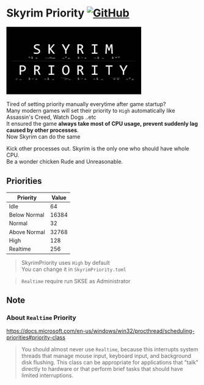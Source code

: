 # Skyrim Priority [![GitHub](https://img.shields.io/github/license/BThree496/SkyrimPriority-Mod?style=flat-square&logo=github)](https://github.com/BThree496/SkyrimPriority-Mod/blob/main/LICENSE)
<img src="./SkyrimPriority.png" alt="logo" width="70%" height="70%"/>

Tired of setting priority manually everytime after game startup?   
Many modern games will set their priority to `High` automatically like Assassin's Creed, Watch Dogs ..etc  
It ensured the game **always take most of CPU usage, prevent suddenly lag caused by other processes**.  
Now Skyrim can do the same  

Kick other processes out. Skyrim is the only one who should have whole CPU.  
Be a wonder chicken Rude and Unreasonable.

## Priorities
|     Priority | Value | 
|------------- |------ |
| Idle         | 64    |
| Below Normal | 16384 |
| Normal       | 32    |
| Above Normal | 32768 |
| High         | 128   |
| Realtime     | 256   |

> SkyrimPriority uses `High` by default  
> You can change it in `SkyrimPriority.toml`

> `Realtime` require run SKSE as Administrator

## Note
### About `Realtime` Priority
https://docs.microsoft.com/en-us/windows/win32/procthread/scheduling-priorities#priority-class
>You should almost never use `Realtime`, because this interrupts system threads that manage mouse input, keyboard input, and background disk flushing. This class can be appropriate for applications that "talk" directly to hardware or that perform brief tasks that should have limited interruptions.

